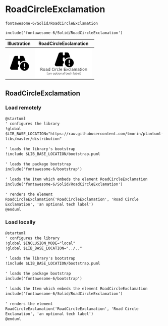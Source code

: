 # RoadCircleExclamation


```text
fontawesome-6/Solid/RoadCircleExclamation
```

```text
include('fontawesome-6/Solid/RoadCircleExclamation')
```



| Illustration | RoadCircleExclamation |
| :---: | :---: |
| ![illustration for Illustration](../../fontawesome-6/Solid/RoadCircleExclamation.png) | ![illustration for RoadCircleExclamation](../../fontawesome-6/Solid/RoadCircleExclamation.Local.png) |




## RoadCircleExclamation

### Load remotely
```plantuml
@startuml
' configures the library
!global $LIB_BASE_LOCATION="https://raw.githubusercontent.com/tmorin/plantuml-libs/master/distribution"

' loads the library's bootstrap
!include $LIB_BASE_LOCATION/bootstrap.puml

' loads the package bootstrap
include('fontawesome-6/bootstrap')

' loads the Item which embeds the element RoadCircleExclamation
include('fontawesome-6/Solid/RoadCircleExclamation')

' renders the element
RoadCircleExclamation('RoadCircleExclamation', 'Road Circle Exclamation', 'an optional tech label')
@enduml
```

### Load locally
```plantuml
@startuml
' configures the library
!global $INCLUSION_MODE="local"
!global $LIB_BASE_LOCATION="../.."

' loads the library's bootstrap
!include $LIB_BASE_LOCATION/bootstrap.puml

' loads the package bootstrap
include('fontawesome-6/bootstrap')

' loads the Item which embeds the element RoadCircleExclamation
include('fontawesome-6/Solid/RoadCircleExclamation')

' renders the element
RoadCircleExclamation('RoadCircleExclamation', 'Road Circle Exclamation', 'an optional tech label')
@enduml
```

